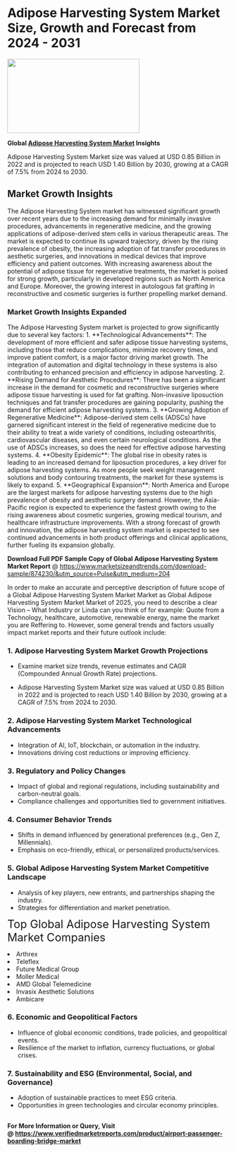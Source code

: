 <H1>Adipose Harvesting System Market Size, Growth and Forecast from 2024 - 2031</H1><img class="aligncenter size-medium wp-image-584254" src="https://thirdeyenews.in/wp-content/uploads/2024/09/Global-Market-Research-300x168.jpeg" alt="" width="300" height="168" /><p><strong>Global&nbsp;<a href="https://www.marketsizeandtrends.com/download-sample/874230/&amp;utm_source=Pulse&amp;utm_medium=204">Adipose Harvesting System Market</a> Insights</strong></p><p>Adipose Harvesting System Market size was valued at USD 0.85 Billion in 2022 and is projected to reach USD 1.40 Billion by 2030, growing at a CAGR of 7.5% from 2024 to 2030.</p><p><h2>Market Growth Insights</h2> The Adipose Harvesting System market has witnessed significant growth over recent years due to the increasing demand for minimally invasive procedures, advancements in regenerative medicine, and the growing applications of adipose-derived stem cells in various therapeutic areas. The market is expected to continue its upward trajectory, driven by the rising prevalence of obesity, the increasing adoption of fat transfer procedures in aesthetic surgeries, and innovations in medical devices that improve efficiency and patient outcomes. With increasing awareness about the potential of adipose tissue for regenerative treatments, the market is poised for strong growth, particularly in developed regions such as North America and Europe. Moreover, the growing interest in autologous fat grafting in reconstructive and cosmetic surgeries is further propelling market demand. <h3>Market Growth Insights Expanded</h3> The Adipose Harvesting System market is projected to grow significantly due to several key factors: 1. **Technological Advancements**: The development of more efficient and safer adipose tissue harvesting systems, including those that reduce complications, minimize recovery times, and improve patient comfort, is a major factor driving market growth. The integration of automation and digital technology in these systems is also contributing to enhanced precision and efficiency in adipose harvesting. 2. **Rising Demand for Aesthetic Procedures**: There has been a significant increase in the demand for cosmetic and reconstructive surgeries where adipose tissue harvesting is used for fat grafting. Non-invasive liposuction techniques and fat transfer procedures are gaining popularity, pushing the demand for efficient adipose harvesting systems. 3. **Growing Adoption of Regenerative Medicine**: Adipose-derived stem cells (ADSCs) have garnered significant interest in the field of regenerative medicine due to their ability to treat a wide variety of conditions, including osteoarthritis, cardiovascular diseases, and even certain neurological conditions. As the use of ADSCs increases, so does the need for effective adipose harvesting systems. 4. **Obesity Epidemic**: The global rise in obesity rates is leading to an increased demand for liposuction procedures, a key driver for adipose harvesting systems. As more people seek weight management solutions and body contouring treatments, the market for these systems is likely to expand. 5. **Geographical Expansion**: North America and Europe are the largest markets for adipose harvesting systems due to the high prevalence of obesity and aesthetic surgery demand. However, the Asia-Pacific region is expected to experience the fastest growth owing to the rising awareness about cosmetic surgeries, growing medical tourism, and healthcare infrastructure improvements. With a strong forecast of growth and innovation, the adipose harvesting system market is expected to see continued advancements in both product offerings and clinical applications, further fueling its expansion globally. </p><p><span class=""><strong>Download Full PDF Sample Copy of Global Adipose Harvesting System Market Report</strong> @ <a href="https://www.marketsizeandtrends.com/download-sample/874230/&amp;utm_source=Pulse&amp;utm_medium=204" target="_blank">https://www.marketsizeandtrends.com/download-sample/874230/&amp;utm_source=Pulse&amp;utm_medium=204</a></span></p><p>In order to make an accurate and perceptive description of future scope of a Global&nbsp;Adipose Harvesting System Market Market as Global&nbsp;Adipose Harvesting System Market Market of 2025, you need to describe a clear Vision &ndash; What Industry or Linda can you think of for example: Quote from a Technology, healthcare, automotive, renewable energy, name the market you are Reffering to. However, some general trends and factors usually impact market reports and their future outlook include:</p><h3>1.&nbsp;<strong>Adipose Harvesting System Market Growth Projections</strong></h3><ul><li>Examine market size trends, revenue estimates and CAGR (Compounded Annual Growth Rate) projections.</li><li><p>Adipose Harvesting System Market size was valued at USD 0.85 Billion in 2022 and is projected to reach USD 1.40 Billion by 2030, growing at a CAGR of 7.5% from 2024 to 2030.</p></li></ul><h3>2.&nbsp;<strong>Adipose Harvesting System Market Technological Advancements</strong></h3><ul><li>Integration of AI, IoT, blockchain, or automation in the industry.</li><li>Innovations driving cost reductions or improving efficiency.</li></ul><h3>3.&nbsp;<strong>Regulatory and Policy Changes</strong></h3><ul><li>Impact of global and regional regulations, including sustainability and carbon-neutral goals.</li><li>Compliance challenges and opportunities tied to government initiatives.</li></ul><h3>4.&nbsp;<strong>Consumer Behavior Trends</strong></h3><ul><li>Shifts in demand influenced by generational preferences (e.g., Gen Z, Millennials).</li><li>Emphasis on eco-friendly, ethical, or personalized products/services.</li></ul><h3>5.&nbsp;<strong>Global Adipose Harvesting System Market Competitive Landscape</strong></h3><ul><li>Analysis of key players, new entrants, and partnerships shaping the industry.</li><li>Strategies for differentiation and market penetration.</li></ul><p data-pm-slice="1 1 []"><span style="color: inherit; font-family: inherit; font-size: 25px;">Top Global Adipose Harvesting System Market Companies</span></p><div class="" data-test-id=""><p><li>Arthrex</li><li> Teleflex</li><li> Future Medical Group</li><li> Moller Medical</li><li> AMD Global Telemedicine</li><li> Invasix Aesthetic Solutions</li><li> Ambicare</li></p></div><h3>6.&nbsp;<strong>Economic and Geopolitical Factors</strong></h3><ul><li>Influence of global economic conditions, trade policies, and geopolitical events.</li><li>Resilience of the market to inflation, currency fluctuations, or global crises.</li></ul><h3>7.&nbsp;<strong>Sustainability and ESG (Environmental, Social, and Governance)</strong></h3><ul><li>Adoption of sustainable practices to meet ESG criteria.</li><li>Opportunities in green technologies and circular economy principles.</li></ul><h2><strong style="font-size: 14px;">For More Information or Query, Visit @&nbsp;</strong><a style="background-color: #ffffff; font-size: 14px;" href="https://www.marketsizeandtrends.com/report/adipose-harvesting-system-market/" target="_blank">https://www.verifiedmarketreports.com/product/airport-passenger-boarding-bridge-market</a></h2>
